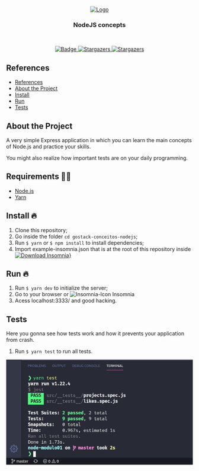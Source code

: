 <br />
<p align="center">
  <a href="https://nodejs.org/en/">
    <img width="200px" heigh="300px" src="https://miro.medium.com/max/1200/1*m5RYM_Wkj4LsZewpigV5tg.jpeg" alt="Logo">
  </a>

  <h3 align="center">NodeJS concepts</h3>
</p>
<br />
<p align="center">
  <a href="https://www.linkedin.com/in/douglas-tesch-00b7a518b/">
    <img alt="Badge" src="https://img.shields.io/badge/Developer-Douglas%20Tesch-orange">
  </a>

  <a href="https://github.com/Dtesch9/fastfeet/stargazers">
    <img alt="Stargazers" src="https://img.shields.io/github/stars/Dtesch9/gostack-conceitos-nodejs?style=social">
  </a>
  
   <a href="https://github.com/Dtesch9/fastfeet/network/members">
    <img alt="Stargazers" src="https://img.shields.io/github/forks/Dtesch9/gostack-conceitos-nodejs?style=social">
  </a>
</p>

## References

- [References](#references)
- [About the Project](#about-the-project)
- [Install](#install-)
- [Run](#run-)
- [Tests](#tests)

  
## About the Project

A very simple Express application in which you can learn the main concepts of Node.js and practice your skills.

You might also realize how important tests are on your daily programming.

## Requirements ✋🏻

- [Node.js](https://nodejs.org/en/)
- [Yarn](https://yarnpkg.com/pt-BR/docs/install)

## Install 🔥

1. Clone this repository;
2. Go inside the folder `cd gostack-conceitos-nodejs`;
3. Run `$ yarn` or `$ npm install` to install dependencies;
4. Import example-insomnia.json that is at the root of this repository inside [![Download Insomnia}](https://insomnia.rest/images/run.svg)](https://insomnia.rest/)


## Run 🔥

1. Run `$ yarn dev` to initialize the server;
2. Go to your browser or <img width="13px" heigh="13px" src="https://pbs.twimg.com/profile_images/1091817101738864640/eQpWLr2c_400x400.jpg" alt="Insomnia-Icon"> Insomnia
3. Acess localhost:3333/ and good hacking.

## Tests

Here you gonna see how tests work and how it prevents your application from crash.

1. Run `$ yarn test` to run all tests.

![Tests](https://github.com/Dtesch9/gostack-conceitos-nodejs/blob/master/assets/test.png)
